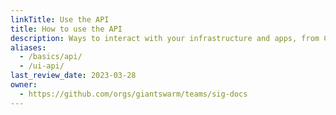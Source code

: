 ```yaml
---
linkTitle: Use the API
title: How to use the API
description: Ways to interact with your infrastructure and apps, from CLIs and APIs.
aliases:
  - /basics/api/
  - /ui-api/
last_review_date: 2023-03-28
owner:
  - https://github.com/orgs/giantswarm/teams/sig-docs
---
```

